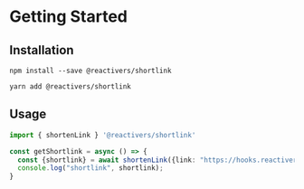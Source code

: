 # Getting Started

## Installation

```
npm install --save @reactivers/shortlink

yarn add @reactivers/shortlink
```

## Usage

```ts
import { shortenLink } '@reactivers/shortlink'

const getShortlink = async () => {
  const {shortlink} = await shortenLink({link: "https://hooks.reactivers.com"})
  console.log("shortlink", shortlink);
}

```
